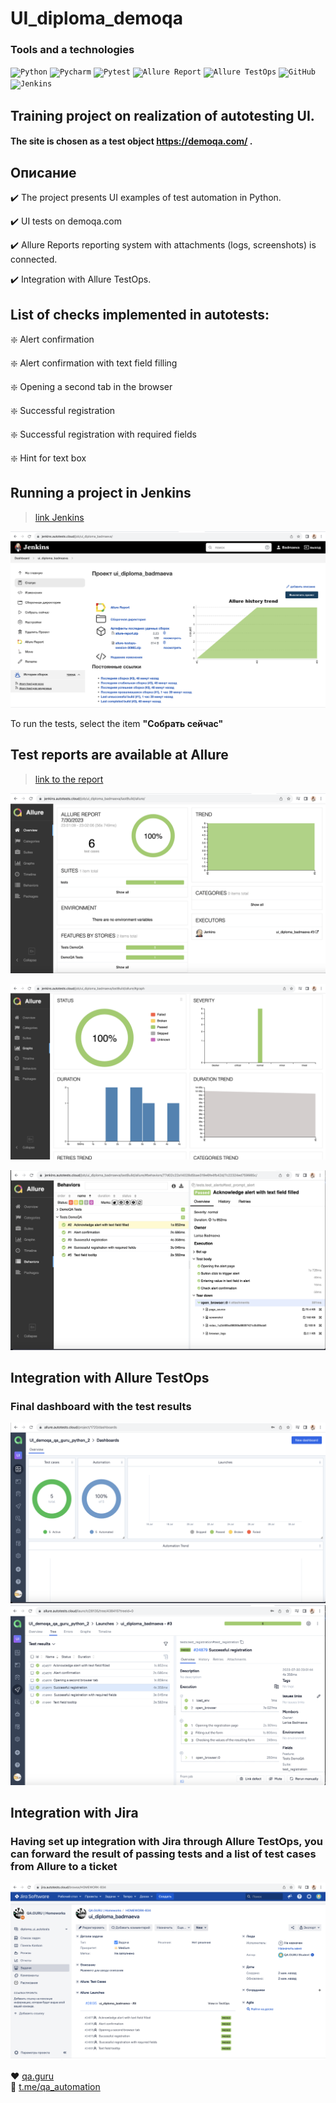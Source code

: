 # UI_diploma_demoqa
### Tools and a technologies
<p align="left">
<code><img width="5%" title="Python" src="https://upload.wikimedia.org/wikipedia/commons/thumb/0/0a/Python.svg/1024px-Python.svg.png"></code>
<code><img width="5%" title="Pycharm" src="https://upload.wikimedia.org/wikipedia/commons/thumb/1/1d/PyCharm_Icon.svg/1200px-PyCharm_Icon.svg.png"></code>
<code><img width="5%" title="Pytest" src="https://upload.wikimedia.org/wikipedia/commons/b/ba/Pytest_logo.svg"></code>
<code><img width="5%" title="Allure Report" src="https://avatars.githubusercontent.com/u/5879127?s=200&v=4"></code>
<code><img width="5%" title="Allure TestOps" src="https://marketplace-cdn.atlassian.com/files/92e2d8c3-2a30-46c0-bf21-2453a4a270d3?fileType=image&mode=full-fit"></code>
<code><img width="5%" title="GitHub" src="https://cdn-icons-png.flaticon.com/512/25/25231.png"></code>
<code><img width="5%" title="Jenkins" src="https://avatars.githubusercontent.com/u/2520748?v=4"></code>
</code>
</p>


## Training project on realization of autotesting **UI**.<br/>
#### The site is chosen as a test object https://demoqa.com/ .<br/>

## Описание
:heavy_check_mark: The project presents UI examples of test automation in Python.

:heavy_check_mark: UI tests on demoqa.com

:heavy_check_mark: Allure Reports reporting system with attachments (logs, screenshots) is connected.

:heavy_check_mark: Integration with Allure TestOps.

## List of checks implemented in autotests:
:sparkle: Alert confirmation

:sparkle: Alert confirmation with text field filling

:sparkle: Opening a second tab in the browser

:sparkle: Successful registration

:sparkle: Successful registration with required fields

:sparkle: Hint for text box

## Running a project in Jenkins
> <a target="_blank" href="https://jenkins.autotests.cloud/job/ui_diploma_badmaeva/">link Jenkins</a>

![This is an image](/screenshots/jenkins.png)

To run the tests, select the item **"Собрать сейчас"**

## Test reports are available at Allure
> <a target="_blank" href="https://jenkins.autotests.cloud/job/ui_diploma_badmaeva/allure/">link to the report</a>

![This is an image](/screenshots/allure_report.png)

![This is an image](/screenshots/allure_graphs.png)

![This is an image](/screenshots/allure_beh.png)

## Integration with Allure TestOps

### Final dashboard with the test results
![This is an image](/screenshots/testops3.png)
![This is an image](/screenshots/testops2.png)


## Integration with Jira
### Having set up integration with Jira through Allure TestOps, you can forward the result of passing tests and a list of test cases from Allure to a ticket
![This is an image](/screenshots/jira.png)




:heart: <a target="_blank" href="https://qa.guru">qa.guru</a><br/>
:blue_heart: <a target="_blank" href="https://t.me/qa_automation">t.me/qa_automation</a>
